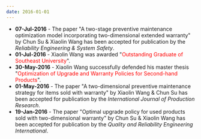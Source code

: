 ```yaml
---
date: 2016-01-01
---
```

<ul>
  <li><b>07-Jul-2016</b> - The paper "A two-stage preventive maintenance optimization model incorporating two-dimensional extended warranty" by Chun Su & Xiaolin Wang has been accepted for publication by the <i>Reliability Engineering & System Safety</i>.​</li>
  <li><b>01-Jul-2016</b> - Xiaolin Wang was awarded "<font color="#FF0000">Outstanding Graduate of Southeast University</font>".</li>
  <li><b>30-May-2016</b> - Xiaolin Wang successfully defended his master thesis "<font color="#FF0000">Optimization of Upgrade and Warranty Policies for Second-hand Products</font>".</li>
  <li><b>01-May-2016</b> - The paper "A two-dimensional preventive maintenance strategy for items sold with warranty" by Xiaolin Wang & Chun Su has been accepted for publication by the <i>International Journal of Production Research</i>.</li>
  <li><b>19-Jan-2016</b> - The paper "Optimal upgrade policy for used products sold with two-dimensional warranty" by Chun Su & Xiaolin Wang has been accepted for publication by the <i>Quality and Reliability Engineering International</i>.</li>
<ul>
